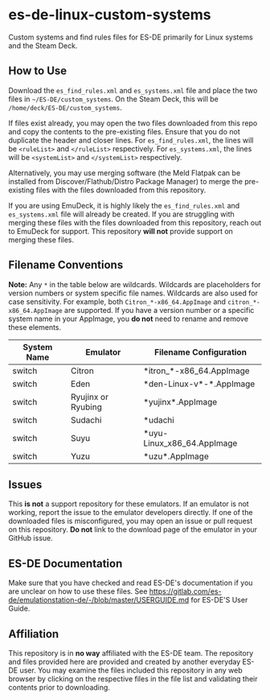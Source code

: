 # es-de-linux-custom-systems

Custom systems and find rules files for ES-DE primarily for Linux systems and the Steam Deck. 

## How to Use

Download the `es_find_rules.xml` and `es_systems.xml` file and place the two files in `~/ES-DE/custom_systems`. On the Steam Deck, this will be `/home/deck/ES-DE/custom_systems`. 

If files exist already, you may open the two files downloaded from this repo and copy the contents to the pre-existing files. Ensure that you do not duplicate the header and closer lines. For `es_find_rules.xml`, the lines will be `<ruleList>` and `</ruleList>` respectively. For `es_systems.xml`, the lines will be `<systemList>` and `</systemList>` respectively. 

Alternatively, you may use merging software (the Meld Flatpak can be installed from Discover/Flathub/Distro Package Manager) to merge the pre-existing files with the files downloaded from this repository. 

If you are using EmuDeck, it is highly likely the `es_find_rules.xml` and `es_systems.xml` file will already be created. If you are struggling with merging these files with the files downloaded from this repository, reach out to EmuDeck for support. This repository **will not** provide support on merging these files. 

## Filename Conventions

**Note:** Any `*` in the table below are wildcards. Wildcards are placeholders for version numbers or system specific file names. Wildcards are also used for case sensitivity. For example, both `Citron_*-x86_64.AppImage` and `citron_*-x86_64.AppImage` are supported. If you have a version number or a specific system name in your AppImage, you **do not** need to rename and remove these elements. 

| **System Name** | **Emulator**       | **Filename Configuration** |
|-----------------|--------------------|----------------------------|
| switch          | Citron             | \*itron_*-x86_64.AppImage   |
| switch          | Eden               | \*den-Linux-v*-*.AppImage   |
| switch          | Ryujinx or Ryubing | \*yujinx*.AppImage          |
| switch          | Sudachi            | \*udachi                    |
| switch          | Suyu               | \*uyu-Linux_x86_64.AppImage |
| switch          | Yuzu               | \*uzu*.AppImage             |


## Issues

This **is not** a support repository for these emulators. If an emulator is not working, report the issue to the emulator developers directly. If one of the downloaded files is misconfigured, you may open an issue or pull request on this repository. **Do not** link to the download page of the emulator in your GitHub issue. 

## ES-DE Documentation

Make sure that you have checked and read ES-DE's documentation if you are unclear on how to use these files. See https://gitlab.com/es-de/emulationstation-de/-/blob/master/USERGUIDE.md for ES-DE'S User Guide. 

## Affiliation

This repository is in **no way** affiliated with the ES-DE team. The repository and files provided here are provided and created by another everyday ES-DE user. You may examine the files included this repository in any web browser by clicking on the respective files in the file list and validating their contents prior to downloading. 
